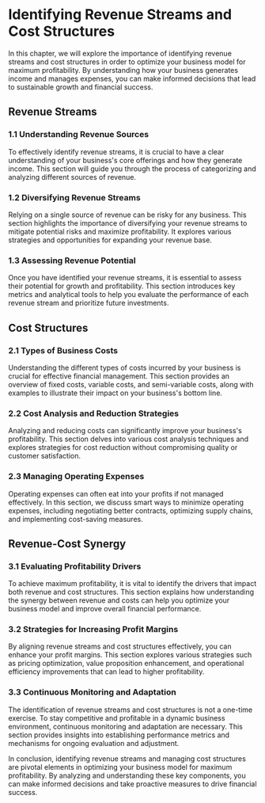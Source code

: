 Identifying Revenue Streams and Cost Structures
==========================================================

In this chapter, we will explore the importance of identifying revenue streams and cost structures in order to optimize your business model for maximum profitability. By understanding how your business generates income and manages expenses, you can make informed decisions that lead to sustainable growth and financial success.

Revenue Streams
--------------------------

### 1.1 Understanding Revenue Sources

To effectively identify revenue streams, it is crucial to have a clear understanding of your business's core offerings and how they generate income. This section will guide you through the process of categorizing and analyzing different sources of revenue.

### 1.2 Diversifying Revenue Streams

Relying on a single source of revenue can be risky for any business. This section highlights the importance of diversifying your revenue streams to mitigate potential risks and maximize profitability. It explores various strategies and opportunities for expanding your revenue base.

### 1.3 Assessing Revenue Potential

Once you have identified your revenue streams, it is essential to assess their potential for growth and profitability. This section introduces key metrics and analytical tools to help you evaluate the performance of each revenue stream and prioritize future investments.

Cost Structures
--------------------------

### 2.1 Types of Business Costs

Understanding the different types of costs incurred by your business is crucial for effective financial management. This section provides an overview of fixed costs, variable costs, and semi-variable costs, along with examples to illustrate their impact on your business's bottom line.

### 2.2 Cost Analysis and Reduction Strategies

Analyzing and reducing costs can significantly improve your business's profitability. This section delves into various cost analysis techniques and explores strategies for cost reduction without compromising quality or customer satisfaction.

### 2.3 Managing Operating Expenses

Operating expenses can often eat into your profits if not managed effectively. In this section, we discuss smart ways to minimize operating expenses, including negotiating better contracts, optimizing supply chains, and implementing cost-saving measures.

Revenue-Cost Synergy
-------------------------------

### 3.1 Evaluating Profitability Drivers

To achieve maximum profitability, it is vital to identify the drivers that impact both revenue and cost structures. This section explains how understanding the synergy between revenue and costs can help you optimize your business model and improve overall financial performance.

### 3.2 Strategies for Increasing Profit Margins

By aligning revenue streams and cost structures effectively, you can enhance your profit margins. This section explores various strategies such as pricing optimization, value proposition enhancement, and operational efficiency improvements that can lead to higher profitability.

### 3.3 Continuous Monitoring and Adaptation

The identification of revenue streams and cost structures is not a one-time exercise. To stay competitive and profitable in a dynamic business environment, continuous monitoring and adaptation are necessary. This section provides insights into establishing performance metrics and mechanisms for ongoing evaluation and adjustment.

In conclusion, identifying revenue streams and managing cost structures are pivotal elements in optimizing your business model for maximum profitability. By analyzing and understanding these key components, you can make informed decisions and take proactive measures to drive financial success.

